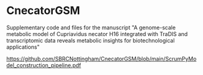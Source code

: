 # CnecatorGSM
Supplementary code and files for the manuscript "A genome-scale metabolic model of Cupriavidus necator H16 integrated with TraDIS and transcriptomic data reveals metabolic insights for biotechnological applications"


https://github.com/SBRCNottingham/CnecatorGSM/blob/main/ScrumPyModel_construction_pipeline.pdf
